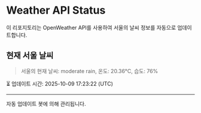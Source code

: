 
# Weather API Status

이 리포지토리는 OpenWeather API를 사용하여 서울의 날씨 정보를 자동으로 업데이트합니다.

## 현재 서울 날씨
> 서울의 현재 날씨: moderate rain, 온도: 20.36°C, 습도: 76%

⏳ 업데이트 시간: 2025-10-09 17:23:22 (UTC)

---
자동 업데이트 봇에 의해 관리됩니다.

